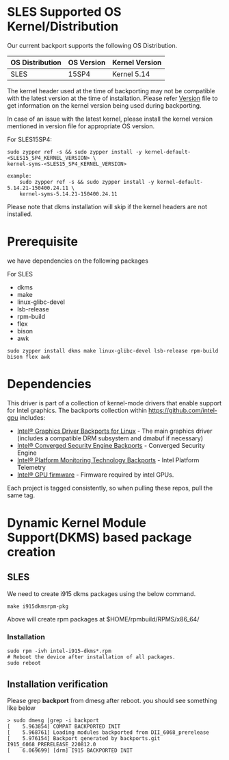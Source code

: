 
# SLES Supported OS Kernel/Distribution
  Our current backport supports the following OS Distribution.

| OS Distribution | OS Version | Kernel Version  |
|---  |---  |---  |
| SLES | 15SP4 | Kernel 5.14 |
  
  The kernel header used at the time of backporting may not be compatible with the latest version at the time of installation.
  Please refer [Version](https://github.com/intel-gpu/intel-gpu-i915-backports/blob/backport/main/versions) file to get information on the kernel version being used during backporting.

  In case of an issue with the latest kernel, please install the kernel version mentioned in version file for appropriate OS version.

For SLES15SP4:
```
sudo zypper ref -s && sudo zypper install -y kernel-default-<SLES15_SP4_KERNEL_VERSION> \
kernel-syms-<SLES15_SP4_KERNEL_VERSION>

example:
	sudo zypper ref -s && sudo zypper install -y kernel-default-5.14.21-150400.24.11 \
	kernel-syms-5.14.21-150400.24.11
```

Please note that dkms installation will skip if the kernel headers are not installed.

# Prerequisite
we have dependencies on the following packages

For SLES
  - dkms
  - make
  - linux-glibc-devel
  - lsb-release
  - rpm-build
  - flex
  - bison
  - awk
```
sudo zypper install dkms make linux-glibc-devel lsb-release rpm-build bison flex awk
```

# Dependencies

This driver is part of a collection of kernel-mode drivers that enable support for Intel graphics. The backports collection within https://github.com/intel-gpu includes:

- [Intel® Graphics Driver Backports for Linux](https://github.com/intel-gpu/intel-gpu-i915-backports) - The main graphics driver (includes a compatible DRM subsystem and dmabuf if necessary)
- [Intel® Converged Security Engine Backports](https://github.com/intel-gpu/intel-gpu-cse-backports) - Converged Security Engine
- [Intel® Platform Monitoring Technology Backports](https://github.com/intel-gpu/intel-gpu-pmt-backports/) - Intel Platform Telemetry
- [Intel® GPU firmware](https://github.com/intel-gpu/intel-gpu-firmware) - Firmware required by intel GPUs.

Each project is tagged consistently, so when pulling these repos, pull the same tag.


# Dynamic Kernel Module Support(DKMS) based package creation

## SLES
We need to create i915 dkms packages using the below command.
```
make i915dkmsrpm-pkg
```
  Above  will create rpm packages at $HOME/rpmbuild/RPMS/x86_64/

### Installation
 ```
sudo rpm -ivh intel-i915-dkms*.rpm
# Reboot the device after installation of all packages.
sudo reboot
```

## Installation verification

Please grep **backport**  from dmesg after reboot. you should see something like below
```
> sudo dmesg |grep -i backport
[    5.963854] COMPAT BACKPORTED INIT
[    5.968761] Loading modules backported from DII_6068_prerelease
[    5.976154] Backport generated by backports.git I915_6068_PRERELEASE_220812.0
[    6.069699] [drm] I915 BACKPORTED INIT
```


